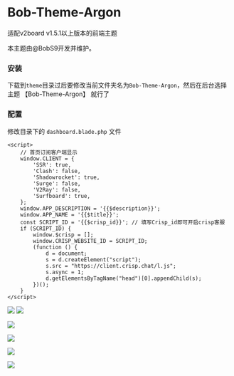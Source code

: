 # Bob-Theme-Argon
适配v2board v1.5.1以上版本的前端主题

本主题由@BobS9开发并维护。

### 安装
下载到`theme`目录过后要修改当前文件夹名为`Bob-Theme-Argon`，然后在后台选择主题 【Bob-Theme-Argon】 就行了

### 配置
修改目录下的 `dashboard.blade.php` 文件
```
<script>
    // 首页订阅客户端显示
    window.CLIENT = {
        'SSR': true,
        'Clash': false,
        'Shadowrocket': true,
        'Surge': false,
        'V2Ray': false,
        'Surfboard': true,
    };
    window.APP_DESCRIPTION = '{{$description}}';
    window.APP_NAME = '{{$title}}';
    const SCRIPT_ID = '{{$crisp_id}}'; // 填写Crisp_id即可开启crisp客服
    if (SCRIPT_ID) {
        window.$crisp = [];
        window.CRISP_WEBSITE_ID = SCRIPT_ID;
        (function () {
            d = document;
            s = d.createElement("script");
            s.src = "https://client.crisp.chat/l.js";
            s.async = 1;
            d.getElementsByTagName("head")[0].appendChild(s);
        })();
    }
</script>
```


![](https://shige.group/such/pic.php/forum/pic/item/cb8065380cd79123d9a3a4ccba345982b3b780c2/mlike.jpg)
![](https://shige.group/such/pic.php/forum/pic/item/060828381f30e924a46941875b086e061c95f7b3/mlike.jpg)

![](https://shige.group/such/pic.php/forum/pic/item/4a36acaf2edda3cc0528659616e93901203f92bc/mlike.jpg)

![](https://shige.group/such/pic.php/forum/pic/item/b999a9014c086e063d67e2fd15087bf40bd1cbbd/mlike.jpg)

![](https://shige.group/such/pic.php/forum/pic/item/c8177f3e6709c93dcf3cd341883df8dcd00054be/mlike.jpg)

![](https://shige.group/such/pic.php/forum/pic/item/8435e5dde71190effd324f69d91b9d16fcfa60bf/mlike.jpg)

